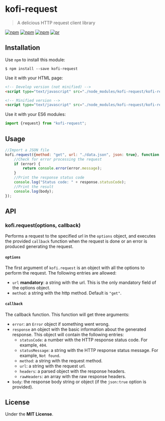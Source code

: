 # kofi-request 

> A delicious HTTP request client library

[![npm](https://img.shields.io/npm/v/kofi-request.svg?style=flat-square)](https://www.npmjs.com/package/kofi-request)
[![npm](https://img.shields.io/npm/dt/kofi-request.svg?style=flat-square)](https://www.npmjs.com/package/kofi-request)
[![npm](https://img.shields.io/npm/l/kofi-request.svg?style=flat-square)](https://github.com/jmjuanes/kofi)
[![pr](https://img.shields.io/badge/PRs-welcome-brightgreen.svg?style=flat-square)]()


## Installation 

Use `npm` to install this module: 

```
$ npm install --save kofi-request
```

Use it with your HTML page: 

```html
<!-- Develop version (not minified) -->
<script type="text/javascript" src="./node_modules/kofi-request/kofi-request.js"></script>

<!-- Minified version -->
<script type="text/javascript" src="./node_modules/kofi-request/kofi-request.min.js"></script>
```

Use it with your ES6 modules: 

```javascript
import {request} from "kofi-request";
```

## Usage

```javascript
//Import a JSON file
kofi.request({method: "get", url: "./data.json", json: true}, function (error, response, body){
    //Check for error processing the request 
    if (error) {
        return console.error(error.message);
    } 
    //Print the response status code
    console.log("Status code: " + response.statusCode);
    //Print the result
    console.log(body);
});
```


## API

### kofi.request(options, callback)

Performs a request to the specified url in the `options` object, and executes the provided `callback` function when the request is done or an error is produced generating the request.

#### `options`

The first argument of `kofi.request` is an object with all the options to perform the request. The following entries are allowed: 

- `url` **mandatory**: a string with the url. This is the only mandatory field of the options object.
- `method`: a string with the http method. Default is `"get"`.

#### `callback` 

The callback function. This function will get three arguments: 

- `error`: an `Error` object if something went wrong.
- `response` an object with the basic information about the generated response. This object will contain the following entries: 
  - `statusCode`: a number with the HTTP response status code. For example, `404`.
  - `statusMessage`: a string with the HTTP response status message. For example, `Not found`.
  - `method`: a string with the request method. 
  - `url`: a string with the request url.
  - `headers`: a parsed object with the response headers.
  - `rawHeaders`: an array with the raw response headers.
- `body`: the response body string or object (if the `json:true` option is provided).

## License

Under the **MIT License**.


